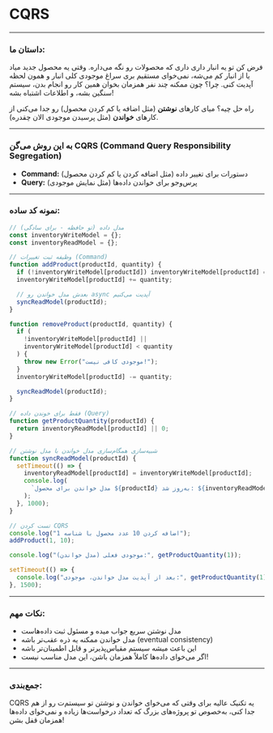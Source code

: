 # **CQRS**

---

### داستان ما:

فرض کن تو یه انبار داری داری که محصولات رو نگه می‌داره. وقتی یه محصول جدید میاد یا از انبار کم می‌شه، نمی‌خوای مستقیم بری سراغ موجودی کلی انبار و همون لحظه آپدیت کنی. چرا؟ چون ممکنه چند نفر همزمان بخوان همین کار رو انجام بدن، سیستم سنگین بشه، و اطلاعات اشتباه بشه!

راه حل چیه؟
میای کارهای **نوشتن** (مثل اضافه یا کم کردن محصول) رو جدا می‌کنی از کارهای **خواندن** (مثل پرسیدن موجودی الان چقدره).

---

### به این روش می‌گن CQRS (Command Query Responsibility Segregation)

- **Command:** دستورات برای تغییر داده (مثل اضافه کردن یا کم کردن محصول)
- **Query:** پرس‌وجو برای خواندن داده‌ها (مثل نمایش موجودی)

---

### نمونه کد ساده:

```js
// مدل داده (تو حافظه - برای سادگی)
const inventoryWriteModel = {};
const inventoryReadModel = {};

// وظیفه ثبت تغییرات (Command)
function addProduct(productId, quantity) {
  if (!inventoryWriteModel[productId]) inventoryWriteModel[productId] = 0;
  inventoryWriteModel[productId] += quantity;

  // بعدش مدل خواندن رو async آپدیت می‌کنیم
  syncReadModel(productId);
}

function removeProduct(productId, quantity) {
  if (
    !inventoryWriteModel[productId] ||
    inventoryWriteModel[productId] < quantity
  ) {
    throw new Error("موجودی کافی نیست!");
  }
  inventoryWriteModel[productId] -= quantity;

  syncReadModel(productId);
}

// فقط برای خوندن داده (Query)
function getProductQuantity(productId) {
  return inventoryReadModel[productId] || 0;
}

// شبیه‌سازی همگام‌سازی مدل خواندن با مدل نوشتن
function syncReadModel(productId) {
  setTimeout(() => {
    inventoryReadModel[productId] = inventoryWriteModel[productId];
    console.log(
      `مدل خواندن برای محصول ${productId} به‌روز شد: ${inventoryReadModel[productId]}`
    );
  }, 1000);
}

// تست کردن CQRS
console.log("اضافه کردن 10 عدد محصول با شناسه 1");
addProduct(1, 10);

console.log("موجودی فعلی (مدل خواندن):", getProductQuantity(1));

setTimeout(() => {
  console.log("بعد از آپدیت مدل خواندن، موجودی:", getProductQuantity(1));
}, 1500);
```

---

### نکات مهم:

- مدل نوشتن سریع جواب میده و مسئول ثبت داده‌هاست
- مدل خواندن ممکنه یه ذره عقب‌تر باشه (eventual consistency)
- این باعث میشه سیستم مقیاس‌پذیرتر و قابل اطمینان‌تر باشه
- اگر می‌خوای داده‌ها کاملاً همزمان باشن، این مدل مناسب نیست!

---

### جمع‌بندی:

CQRS یه تکنیک عالیه برای وقتی که می‌خوای خواندن و نوشتن تو سیستم‌ت رو از هم جدا کنی،
به‌خصوص تو پروژه‌های بزرگ که تعداد درخواست‌ها زیاده و نمی‌خوای داده‌ها همزمان قفل بشن!

